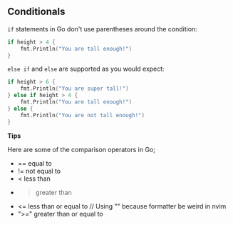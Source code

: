 ## Conditionals

`if` statements in Go don't use parentheses around the condition:

```go
if height > 4 {
    fmt.Println("You are tall enough!")
}
```

`else if` and `else` are supported as you would expect:

```go
if height > 6 {
    fmt.Println("You are super tall!")
} else if height > 4 {
    fmt.Println("You are tall enough!")
} else {
    fmt.Println("You are not tall enough!")
}
```

**Tips**

Here are some of the comparison operators in Go;

- == equal to
- != not equal to
- < less than
- > greater than
- <= less than or equal to
  // Using "" because formatter be weird in nvim
- ">=" greater than or equal to
